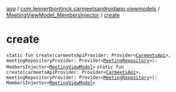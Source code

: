 [app](../../index.md) / [com.lennertbontinck.carmeetsandroidapp.viewmodels](../index.md) / [MeetingViewModel_MembersInjector](index.md) / [create](./create.md)

# create

`static fun create(carmeetsApiProvider: Provider<`[`CarmeetsApi`](../../com.lennertbontinck.carmeetsandroidapp.networks/-carmeets-api/index.md)`>, meetingRepositoryProvider: Provider<`[`MeetingRepository`](../../com.lennertbontinck.carmeetsandroidapp.roomdatabase/-meeting-repository/index.md)`>): MembersInjector<`[`MeetingViewModel`](../-meeting-view-model/index.md)`>`
`static fun create(carmeetsApiProvider: Provider<`[`CarmeetsApi`](../../com.lennertbontinck.carmeetsandroidapp.networks/-carmeets-api/index.md)`>, meetingRepositoryProvider: Provider<`[`MeetingRepository`](../../com.lennertbontinck.carmeetsandroidapp.roomdatabase/-meeting-repository/index.md)`>): MembersInjector<`[`MeetingViewModel`](../-meeting-view-model/index.md)`>`